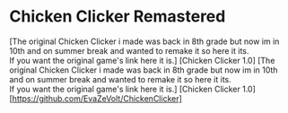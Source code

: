 # Chicken Clicker Remastered

[The original Chicken Clicker i made was back in 8th grade but now im in 10th and on summer break and wanted to remake it so here it its.<br> If you want the original game's link here it is.] [Chicken Clicker 1.0] [The original Chicken Clicker i made was back in 8th grade but now im in 10th and on summer break and wanted to remake it so here it its.<br> If you want the original game's link here it is.] [Chicken Clicker 1.0] [https://github.com/EvaZeVolt/ChickenClicker]
